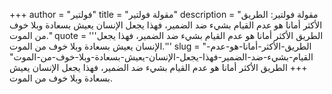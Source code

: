 +++
author = "فولتير"
title = "مقولة فولتير"
description = "مقولة فولتير: الطريق الأكثر أمانا هو عدم القيام بشيء ضد الضمير، فهذا يجعل الإنسان يعيش بسعادة وبلا خوف من الموت."
quote = '''الطريق الأكثر أمانا هو عدم القيام بشيء ضد الضمير، فهذا يجعل الإنسان يعيش بسعادة وبلا خوف من الموت.'''
slug = "الطريق-الأكثر-أمانا-هو-عدم-القيام-بشيء-ضد-الضمير-فهذا-يجعل-الإنسان-يعيش-بسعادة-وبلا-خوف-من-الموت"
+++
الطريق الأكثر أمانا هو عدم القيام بشيء ضد الضمير، فهذا يجعل الإنسان يعيش بسعادة وبلا خوف من الموت.
